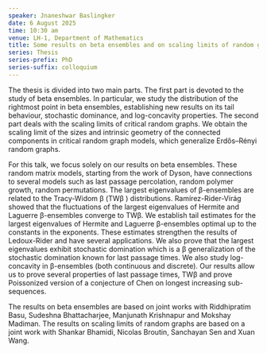 ```yaml
---
speaker: Jnaneshwar Baslingker
date: 6 August 2025
time: 10:30 am
venue: LH-1, Department of Mathematics
title: Some results on beta ensembles and on scaling limits of random graphs
series: Thesis
series-prefix: PhD
series-suffix: colloquium
---
```


The thesis is divided into two main parts. The first part is devoted to the study of beta ensembles. In particular, we study the distribution of the rightmost point in
beta ensembles, establishing new results on its tail behaviour, stochastic dominance, and log-concavity properties. The second part deals with the scaling limits of
critical random graphs. We obtain the scaling limit of the sizes and intrinsic geometry of the connected components in critical random graph models, which generalize
Erdős–Rényi random graphs.

For this talk, we focus solely on our results on beta ensembles. These random matrix models, starting from the work of Dyson, have connections to several models such as
last passage percolation, random polymer growth, random permutations. The largest eigenvalues of β-ensembles are related to the Tracy-Widom β (TWβ ) distributions.
Ramírez-Rider-Virág showed that the fluctuations of the largest eigenvalues of Hermite and Laguerre β-ensembles converge to TWβ. We establish tail estimates for the
largest eigenvalues of Hermite and Laguerre β-ensembles optimal up to the constants in the exponents. These estimates strengthen the results of Ledoux-Rider and have
several applications. We also prove that the largest eigenvalues exhibit stochastic domination which is a β generalization of the stochastic domination known for last
passage times. We also study log-concavity in β-ensembles (both continuous and discrete). Our results allow us to prove several properties of last passage times, TWβ and
prove Poissonized version of a conjecture of Chen on longest increasing sub-sequences.

The results on beta ensembles are based on joint works with Riddhipratim Basu, Sudeshna Bhattacharjee, Manjunath Krishnapur and Mokshay Madiman. The results on scaling
limits of random graphs are based on a joint work with Shankar Bhamidi, Nicolas Broutin, Sanchayan Sen and Xuan Wang.
